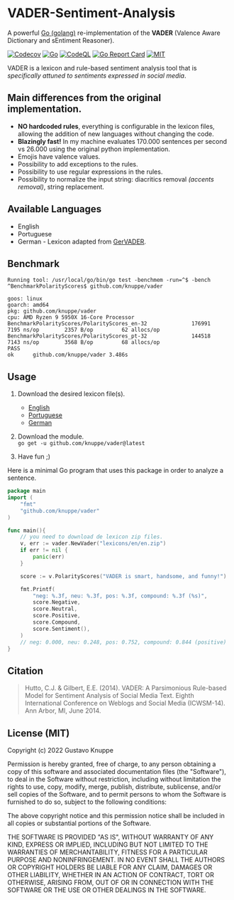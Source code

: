# VADER-Sentiment-Analysis

A powerful [Go (golang)](http://golang.org) re-implementation of the **VADER** (Valence Aware Dictionary and sEntiment Reasoner).

[![Codecov](https://codecov.io/gh/knuppe/vader/branch/main/graph/badge.svg)](https://codecov.io/gh/knuppe/vader)
[![Go](https://github.com/knuppe/vader/actions/workflows/go.yml/badge.svg)](https://github.com/knuppe/vader/actions/workflows/go.yml)
[![CodeQL](https://github.com/knuppe/vader/actions/workflows/codeql-analysis.yml/badge.svg)](https://github.com/knuppe/vader/actions/workflows/codeql-analysis.yml)
[![Go Report Card](https://goreportcard.com/badge/github.com/knuppe/vader)](https://goreportcard.com/report/github.com/knuppe/vader)
[![MIT](https://img.shields.io/badge/License-MIT-blue.svg)](https://opensource.org/licenses/MIT)


VADER is a lexicon and rule-based sentiment analysis tool that is *specifically attuned to sentiments expressed in social media*.

## Main differences from the original implementation.

* **NO hardcoded rules**, everything is configurable in the lexicon files, allowing the addition of new languages without changing the code.
* **Blazingly fast!** In my machine evaluates 170.000 sentences per second vs 26.000 using the original python implementation.
* Emojis have valence values.
* Possibility to add exceptions to the rules.
* Possibility to use regular expressions in the rules.
* Possibility to normalize the input string: diacritics removal *(accents removal)*, string replacement.

## Available Languages

* English
* Portuguese
* German - Lexicon adapted from [GerVADER](https://github.com/KarstenAMF/GerVADER).

## Benchmark
```
Running tool: /usr/local/go/bin/go test -benchmem -run=^$ -bench ^BenchmarkPolarityScores$ github.com/knuppe/vader

goos: linux
goarch: amd64
pkg: github.com/knuppe/vader
cpu: AMD Ryzen 9 5950X 16-Core Processor            
BenchmarkPolarityScores/PolarityScores_en-32         	  176991	      7195 ns/op	    2357 B/op	      62 allocs/op
BenchmarkPolarityScores/PolarityScores_pt-32         	  144518	      7143 ns/op	    3568 B/op	      68 allocs/op
PASS
ok  	github.com/knuppe/vader	3.486s
```

## Usage

1. Download the desired lexicon file(s).

   - [English](https://github.com/knuppe/vader/raw/main/lexicons/en/en.zip)
   - [Portuguese](https://github.com/knuppe/vader/raw/main/lexicons/pt/pt.zip)
   - [German](https://github.com/knuppe/vader/raw/main/lexicons/de/de.zip)

2. Download the module.  
   `go get -u github.com/knuppe/vader@latest`

3. Have fun ;)
   
Here is a minimal Go program that uses this package in order
to analyze a sentence.

```go
package main
import (
	"fmt"
	"github.com/knuppe/vader"
)

func main(){
	// you need to download de lexicon zip files.
	v, err := vader.NewVader("lexicons/en/en.zip")
	if err != nil {
		panic(err)
	}

	score := v.PolarityScores("VADER is smart, handsome, and funny!")

	fmt.Printf(
		"neg: %.3f, neu: %.3f, pos: %.3f, compound: %.3f (%s)",
		score.Negative,
		score.Neutral,
		score.Positive,
		score.Compound,
		score.Sentiment(),
	)
	// neg: 0.000, neu: 0.248, pos: 0.752, compound: 0.844 (positive)
}
```
## Citation
> Hutto, C.J. & Gilbert, E.E. (2014). VADER: A Parsimonious Rule-based Model for Sentiment Analysis of Social Media Text. Eighth International Conference on Weblogs and Social Media (ICWSM-14). Ann Arbor, MI, June 2014.

## License (MIT)

Copyright (c) 2022 Gustavo Knuppe

Permission is hereby granted, free of charge, to any person obtaining
a copy of this software and associated documentation files (the
"Software"), to deal in the Software without restriction, including
without limitation the rights to use, copy, modify, merge, publish,
distribute, sublicense, and/or sell copies of the Software, and to
permit persons to whom the Software is furnished to do so, subject to
the following conditions:

The above copyright notice and this permission notice shall be
included in all copies or substantial portions of the Software.

THE SOFTWARE IS PROVIDED "AS IS", WITHOUT WARRANTY OF ANY KIND,
EXPRESS OR IMPLIED, INCLUDING BUT NOT LIMITED TO THE WARRANTIES OF
MERCHANTABILITY, FITNESS FOR A PARTICULAR PURPOSE AND NONINFRINGEMENT.
IN NO EVENT SHALL THE AUTHORS OR COPYRIGHT HOLDERS BE LIABLE FOR ANY
CLAIM, DAMAGES OR OTHER LIABILITY, WHETHER IN AN ACTION OF CONTRACT,
TORT OR OTHERWISE, ARISING FROM, OUT OF OR IN CONNECTION WITH THE
SOFTWARE OR THE USE OR OTHER DEALINGS IN THE SOFTWARE.
